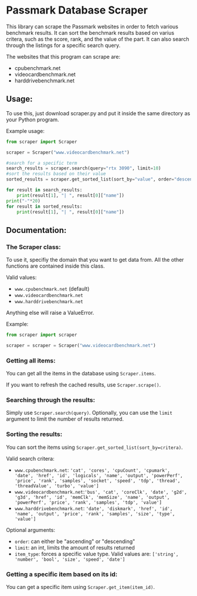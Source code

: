 # Passmark Database Scraper

This library can scrape the Passmark websites in order to fetch various benchmark results. It can sort the benchmark results based on varius critera, such as the score, rank, and the value of the part. It can also search through the listings for a specific search query. 

The websites that this program can scrape are:
 - cpubenchmark.net
 - videocardbenchmark.net
 - harddrivebenchmark.net

## Usage:

To use this, just download scraper.py and put it inside the same directory as your Python program. 

Example usage:
```python
from scraper import Scraper

scraper = Scraper("www.videocardbenchmark.net")

#search for a specific term
search_results = scraper.search(query="rtx 3090", limit=10)
#sort the results based on their value
sorted_results = scraper.get_sorted_list(sort_by="value", order="descending", limit=20)

for result in search_results:
    print(result[1], "| ", result[0]["name"])
print("-"*20)
for result in sorted_results:
    print(result[1], "| ", result[0]["name"])
```

## Documentation:

### The Scraper class:

To use it, specifiy the domain that you want to get data from. All the other functions are contained inside this class.

Valid values:
 - `www.cpubenchmark.net` (default)
 - `www.videocardbenchmark.net`
 - `www.harddrivebenchmark.net`

Anything else will raise a ValueError.

Example: 
```python
from scraper import scraper

scraper = scraper = Scraper("www.videocardbenchmark.net")
```

### Getting all items:

You can get all the items in the database using `Scraper.items`.

If you want to refresh the cached results, use `Scraper.scrape()`.

### Searching through the results:

Simply use `Scraper.search(query)`. Optionally, you can use the `limit` argument to limit the number of results returned. 

### Sorting the results:

You can sort the items using `Scraper.get_sorted_list(sort_by=critera)`.

Valid search critera:
 - `www.cpubenchmark.net`: `'cat', 'cores', 'cpuCount', 'cpumark', 'date', 'href', 'id', 'logicals', 'name', 'output', 'powerPerf', 'price', 'rank', 'samples', 'socket', 'speed', 'tdp', 'thread', 'threadValue', 'turbo', 'value']`
 - `www.videocardbenchmark.net`:`'bus', 'cat', 'coreClk', 'date', 'g2d', 'g3d', 'href', 'id', 'memClk', 'memSize', 'name', 'output', 'powerPerf', 'price', 'rank', 'samples', 'tdp', 'value']`
 - `www.harddrivebenchmark.net`: `'date', 'diskmark', 'href', 'id', 'name', 'output', 'price', 'rank', 'samples', 'size', 'type', 'value']`

Optional arguments:
 - `order`: can either be "ascending" or "descending"
 - `limit`: an int, limits the amount of results returned
 - `item_type`: forces a specific value type. Valid values are: `['string', 'number', 'bool', 'size', 'speed', 'date']`

### Getting a specific item based on its id:

You can get a specific item using `Scraper.get_item(item_id)`.
